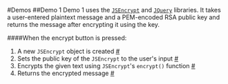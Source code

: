 #Demos
##Demo 1
Demo 1 uses the [`JSEncrypt`](https://github.com/travist/jsencrypt) and [`JQuery`](https://jquery.com/) libraries. It takes a user-entered plaintext message and a PEM-encoded RSA public key and returns the message after encrypting it using the key.

####When the encrypt button is pressed:
1. A new `JSEncrypt` object is created [#](https://github.com/ChrisAtAcculynk/PayzurEncryption/blob/master/demos/demo1.html#L17)
2. Sets the public key of the `JSEncrypt` to the user's input [#](https://github.com/ChrisAtAcculynk/PayzurEncryption/blob/master/demos/demo1.html#L18)
3. Encrypts the given text using `JSEncrypt`'s `encrypt()` function [#](https://github.com/ChrisAtAcculynk/PayzurEncryption/blob/master/demos/demo1.html#L20)
4. Returns the encrypted message [#](https://github.com/ChrisAtAcculynk/PayzurEncryption/blob/master/demos/demo1.html#L21)
